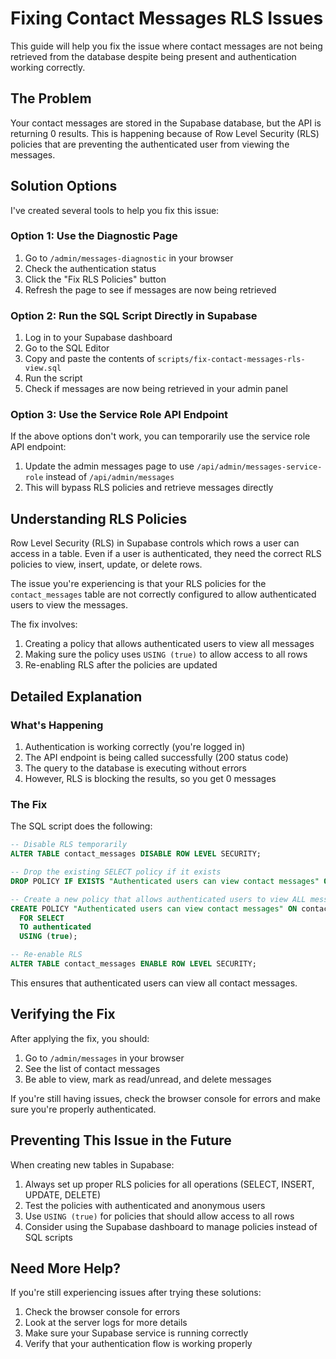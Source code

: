 # Fixing Contact Messages RLS Issues

This guide will help you fix the issue where contact messages are not being retrieved from the database despite being present and authentication working correctly.

## The Problem

Your contact messages are stored in the Supabase database, but the API is returning 0 results. This is happening because of Row Level Security (RLS) policies that are preventing the authenticated user from viewing the messages.

## Solution Options

I've created several tools to help you fix this issue:

### Option 1: Use the Diagnostic Page

1. Go to `/admin/messages-diagnostic` in your browser
2. Check the authentication status
3. Click the "Fix RLS Policies" button
4. Refresh the page to see if messages are now being retrieved

### Option 2: Run the SQL Script Directly in Supabase

1. Log in to your Supabase dashboard
2. Go to the SQL Editor
3. Copy and paste the contents of `scripts/fix-contact-messages-rls-view.sql`
4. Run the script
5. Check if messages are now being retrieved in your admin panel

### Option 3: Use the Service Role API Endpoint

If the above options don't work, you can temporarily use the service role API endpoint:

1. Update the admin messages page to use `/api/admin/messages-service-role` instead of `/api/admin/messages`
2. This will bypass RLS policies and retrieve messages directly

## Understanding RLS Policies

Row Level Security (RLS) in Supabase controls which rows a user can access in a table. Even if a user is authenticated, they need the correct RLS policies to view, insert, update, or delete rows.

The issue you're experiencing is that your RLS policies for the `contact_messages` table are not correctly configured to allow authenticated users to view the messages.

The fix involves:

1. Creating a policy that allows authenticated users to view all messages
2. Making sure the policy uses `USING (true)` to allow access to all rows
3. Re-enabling RLS after the policies are updated

## Detailed Explanation

### What's Happening

1. Authentication is working correctly (you're logged in)
2. The API endpoint is being called successfully (200 status code)
3. The query to the database is executing without errors
4. However, RLS is blocking the results, so you get 0 messages

### The Fix

The SQL script does the following:

```sql
-- Disable RLS temporarily
ALTER TABLE contact_messages DISABLE ROW LEVEL SECURITY;

-- Drop the existing SELECT policy if it exists
DROP POLICY IF EXISTS "Authenticated users can view contact messages" ON contact_messages;

-- Create a new policy that allows authenticated users to view ALL messages
CREATE POLICY "Authenticated users can view contact messages" ON contact_messages
  FOR SELECT
  TO authenticated
  USING (true);

-- Re-enable RLS
ALTER TABLE contact_messages ENABLE ROW LEVEL SECURITY;
```

This ensures that authenticated users can view all contact messages.

## Verifying the Fix

After applying the fix, you should:

1. Go to `/admin/messages` in your browser
2. See the list of contact messages
3. Be able to view, mark as read/unread, and delete messages

If you're still having issues, check the browser console for errors and make sure you're properly authenticated.

## Preventing This Issue in the Future

When creating new tables in Supabase:

1. Always set up proper RLS policies for all operations (SELECT, INSERT, UPDATE, DELETE)
2. Test the policies with authenticated and anonymous users
3. Use `USING (true)` for policies that should allow access to all rows
4. Consider using the Supabase dashboard to manage policies instead of SQL scripts

## Need More Help?

If you're still experiencing issues after trying these solutions:

1. Check the browser console for errors
2. Look at the server logs for more details
3. Make sure your Supabase service is running correctly
4. Verify that your authentication flow is working properly
